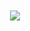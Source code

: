 <div align="center">
  <br /><br /><img
    src="https://data.whicdn.com/images/218598175/original.gif"
  /><br /><br />
</div>
